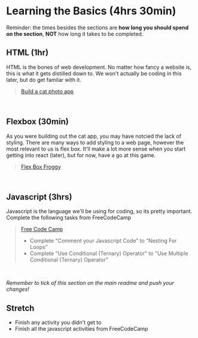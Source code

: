 # Learning the Basics (4hrs 30min)

Reminder: the times besides the sections are **how long you should spend on the section**, **NOT** how long it takes to be completed.

## HTML (1hr)

HTML is the bones of web development. No matter how fancy a website is, this is what it gets distilled down to. We won't actually be coding in this later, but do get familar with it.

> [Build a cat photo app](https://www.freecodecamp.org/learn/2022/responsive-web-design/#learn-html-by-building-a-cat-photo-app)

<br/>

## Flexbox (30min)

As you were building out the cat app, you may have notcied the lack of styling. There are many ways to add styling to a web page, however the most relevant to us is flex box. It'll make a lot more sense when you start getting into react (later), but for now, have a go at this game.

> [Flex Box Froggy](https://flexboxfroggy.com/)

<br/>

## Javascript (3hrs)

Javascript is the language we'll be using for coding, so its pretty important. Complete the following tasks from FreeCodeCamp

> [Free Code Camp](https://www.freecodecamp.org/learn/javascript-algorithms-and-data-structures/#basic-javascript)
>
> - Complete "Comment your Javascript Code” to “Nesting For Loops”
> - Complete "Use Conditional (Ternary) Operator" to "Use Multiple Conditional (Ternary) Operator"

<br/>

_Remember to tick of this section on the main readme and push your changes!_

## Stretch

- Finish any activity you didn't get to
- Finish all the javascript activities from FreeCodeCamp
